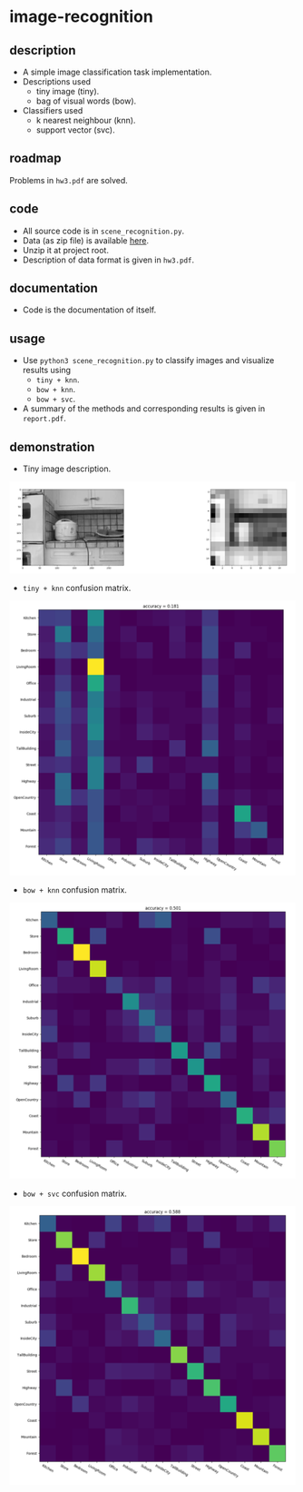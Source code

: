 # image-recognition

## description
- A simple image classification task implementation.
- Descriptions used
    - tiny image (tiny).
    - bag of visual words (bow).
- Classifiers used
    - k nearest neighbour (knn).
    - support vector (svc).

## roadmap
Problems in `hw3.pdf` are solved.

## code
- All source code is in `scene_recognition.py`.
- Data (as zip file) is available [here](https://drive.google.com/file/d/19W2wTyEZm3LFg3ZZuegVtlEpifvarT70/view?usp=sharing).
- Unzip it at project root.
- Description of data format is given in `hw3.pdf`.

## documentation
- Code is the documentation of itself.

## usage
- Use `python3 scene_recognition.py` to classify images and visualize results using
    - `tiny + knn`.
    - `bow + knn`.
    - `bow + svc`.
- A summary of the methods and corresponding results is given in `report.pdf`.

## demonstration
- Tiny image description.

![](./github/tiny.png)

- `tiny + knn` confusion matrix.

![](./github/tiny+knn.png)

- `bow + knn` confusion matrix.

![](./github/bow+knn.png)

- `bow + svc` confusion matrix.

![](./github/bow+svc.png)
